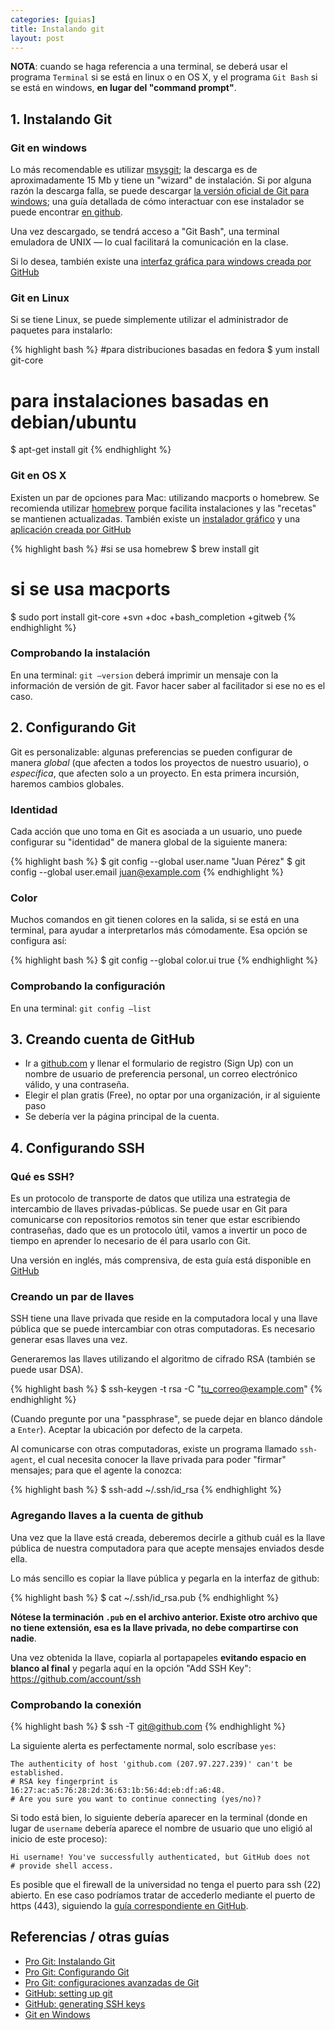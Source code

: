 ```yaml
---
categories: [guias]
title: Instalando git
layout: post
---
```


__NOTA__: cuando se haga referencia a una terminal, se deberá usar el programa `Terminal` si se está en linux o en OS X, y el programa `Git Bash` si se está en windows, __en lugar del "command prompt"__.

## 1. Instalando Git

### Git en windows

Lo más recomendable es utilizar [msysgit](http://msysgit.github.io/); la descarga es de aproximadamente 15 Mb y tiene un "wizard" de instalación. Si por alguna razón la descarga falla, se puede descargar [la versión oficial de Git para windows](http://git-scm.com/download/win); una guía detallada de cómo interactuar con ese instalador se puede encontrar [en github](https://help.github.com/articles/set-up-git#platform-windows).

Una vez descargado, se tendrá acceso a "Git Bash", una terminal emuladora de UNIX — lo cual facilitará la comunicación en la clase.

Si lo desea, también existe una [interfaz gráfica para windows creada por GitHub](https://windows.github.com/)

### Git en Linux

Si se tiene Linux, se puede simplemente utilizar el administrador de paquetes para instalarlo:

{% highlight bash %}
#para distribuciones basadas en fedora
$ yum install git-core
# para instalaciones basadas en debian/ubuntu
$ apt-get install git
{% endhighlight %}

### Git en OS X

Existen un par de opciones para Mac: utilizando macports o homebrew. Se recomienda utilizar [homebrew](http://brew.sh/) porque facilita instalaciones y las "recetas" se mantienen actualizadas. También existe un [instalador gráfico](http://sourceforge.net/projects/git-osx-installer/) y una [aplicación creada por GitHub](https://mac.github.com/)

{% highlight bash %}
#si se usa homebrew
$ brew install git
# si se usa macports
$ sudo port install git-core +svn +doc +bash_completion +gitweb
{% endhighlight %}

### Comprobando la instalación

En una terminal: `git —version` deberá imprimir un mensaje con la información de versión de git. Favor hacer saber al facilitador si ese no es el caso.

## 2. Configurando Git

Git es personalizable: algunas preferencias se pueden configurar de manera _global_ (que afecten a todos los proyectos de nuestro usuario), o _específica_, que afecten solo a un proyecto. En esta primera incursión, haremos cambios globales.

### Identidad

Cada acción que uno toma en Git es asociada a un usuario, uno puede configurar su "identidad" de manera global de la siguiente manera:

{% highlight bash %}
$ git config --global user.name "Juan Pérez"
$ git config --global user.email juan@example.com
{% endhighlight %}

### Color

Muchos comandos en git tienen colores en la salida, si se está en una terminal, para ayudar a interpretarlos más cómodamente. Esa opción se configura así:

{% highlight bash %}
$ git config --global color.ui true
{% endhighlight %}


### Comprobando la configuración

En una terminal: `git config —list`

## 3. Creando cuenta de GitHub

* Ir a [github.com]() y llenar el formulario de registro (Sign Up) con un nombre de usuario de preferencia personal, un correo electrónico válido, y una contraseña. 
* Elegir el plan gratis (Free), no optar por una organización, ir al siguiente paso
* Se debería ver la página principal de la cuenta.

## 4. Configurando SSH

### Qué es SSH?

Es un protocolo de transporte de datos que utiliza una estrategia de intercambio de llaves privadas-públicas. Se puede usar en Git para comunicarse con repositorios remotos sin tener que estar escribiendo contraseñas, dado que es un protocolo útil, vamos a invertir un poco de tiempo en aprender lo necesario de él para usarlo con Git.

Una versión en inglés, más comprensiva, de esta guía está disponible en [GitHub](https://help.github.com/articles/generating-ssh-keys)

### Creando un par de llaves

SSH tiene una llave privada que reside en la computadora local y una llave pública que se puede intercambiar con otras computadoras. Es necesario generar esas llaves una vez.

Generaremos las llaves utilizando el algoritmo de cifrado RSA (también se puede usar DSA).

{% highlight bash %}
$ ssh-keygen -t rsa -C "tu_correo@example.com"
{% endhighlight %}

(Cuando pregunte por una "passphrase", se puede dejar en blanco dándole a `Enter`). Aceptar la ubicación por defecto de la carpeta. 

Al comunicarse con otras computadoras, existe un programa llamado `ssh-agent`, el cual necesita conocer la llave privada para poder "firmar" mensajes; para que el agente la conozca:

{% highlight bash %}
$ ssh-add ~/.ssh/id_rsa
{% endhighlight %}

### Agregando llaves a la cuenta de github

Una vez que la llave está creada, deberemos decirle a github cuál es la llave pública de nuestra computadora para que acepte mensajes enviados desde ella.

Lo más sencillo es copiar la llave pública y pegarla en la interfaz de github:

{% highlight bash %}
$ cat ~/.ssh/id_rsa.pub
{% endhighlight %}

__Nótese la terminación `.pub` en el archivo anterior. Existe otro archivo que no tiene extensión, esa es la llave privada, no debe compartirse con nadie__. 

Una vez obtenida la llave, copiarla al portapapeles __evitando espacio en blanco al final__ y pegarla aquí en la opción "Add SSH Key": https://github.com/account/ssh

### Comprobando la conexión

{% highlight bash %}
$ ssh -T git@github.com
{% endhighlight %}

La siguiente alerta es perfectamente normal, solo escríbase `yes`:

```
The authenticity of host 'github.com (207.97.227.239)' can't be established.
# RSA key fingerprint is 16:27:ac:a5:76:28:2d:36:63:1b:56:4d:eb:df:a6:48.
# Are you sure you want to continue connecting (yes/no)?
```

Si todo está bien, lo siguiente debería aparecer en la terminal (donde en lugar de `username` debería aparece el nombre de usuario que uno eligió al inicio de este proceso):

```
Hi username! You've successfully authenticated, but GitHub does not
# provide shell access.
```

Es posible que el firewall de la universidad no tenga el puerto para ssh (22) abierto. En ese caso podríamos tratar de accederlo mediante el puerto de https (443), siguiendo la [guía correspondiente en GitHub](https://help.github.com/articles/using-ssh-over-the-https-port).



## Referencias / otras guías

* [Pro Git: Instalando Git](http://git-scm.com/book/es/Empezando-Instalando-Git)
* [Pro Git: Configurando Git](http://git-scm.com/book/es/Empezando-Configurando-Git-por-primera-vez)
* [Pro Git: configuraciones avanzadas de Git](http://git-scm.com/book/es/Personalizando-Git-Configuraci%C3%B3n-de-Git)
* [GitHub: setting up git](https://help.github.com/articles/set-up-git)
* [GitHub: generating SSH keys](https://help.github.com/articles/generating-ssh-keys)
* [Git en Windows](http://guides.beanstalkapp.com/version-control/git-on-windows.html)

